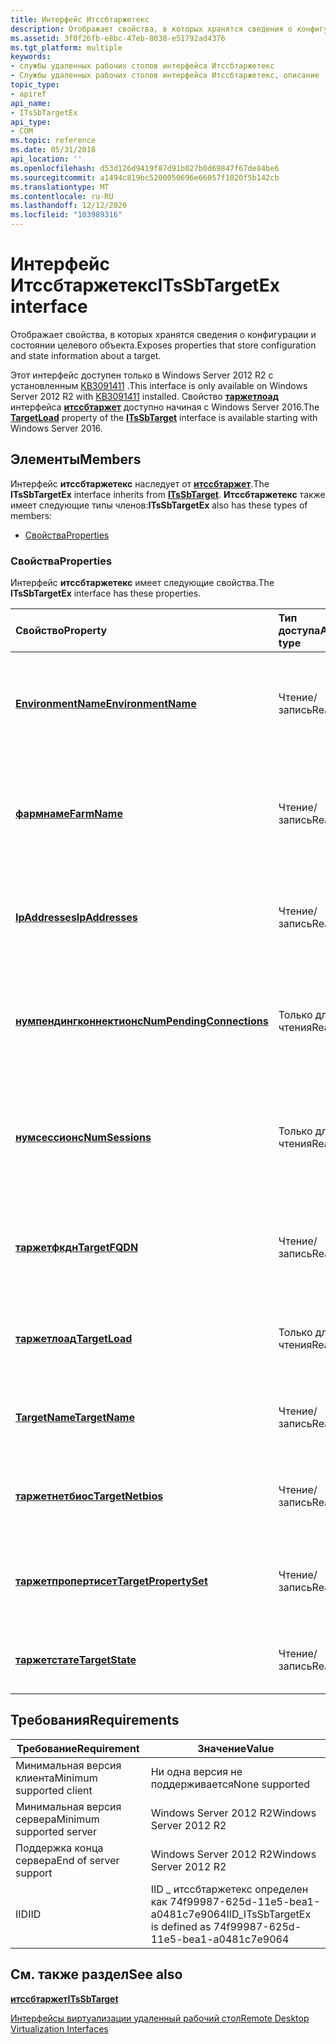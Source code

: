 ```yaml
---
title: Интерфейс Итссбтаржетекс
description: Отображает свойства, в которых хранятся сведения о конфигурации и состоянии целевого объекта.
ms.assetid: 3f0f26fb-e8bc-47eb-8038-e51792ad4376
ms.tgt_platform: multiple
keywords:
- службы удаленных рабочих столов интерфейса Итссбтаржетекс
- Службы удаленных рабочих столов интерфейса Итссбтаржетекс, описание
topic_type:
- apiref
api_name:
- ITsSbTargetEx
api_type:
- COM
ms.topic: reference
ms.date: 05/31/2018
api_location: ''
ms.openlocfilehash: d53d126d9419f87d91b027b0d69847f67de84be6
ms.sourcegitcommit: a1494c819bc5200050696e66057f1020f5b142cb
ms.translationtype: MT
ms.contentlocale: ru-RU
ms.lasthandoff: 12/12/2020
ms.locfileid: "103989316"
---
```

# <a name="itssbtargetex-interface"></a><span data-ttu-id="86162-105">Интерфейс Итссбтаржетекс</span><span class="sxs-lookup"><span data-stu-id="86162-105">ITsSbTargetEx interface</span></span>

<span data-ttu-id="86162-106">Отображает свойства, в которых хранятся сведения о конфигурации и состоянии целевого объекта.</span><span class="sxs-lookup"><span data-stu-id="86162-106">Exposes properties that store configuration and state information about a target.</span></span>

<span data-ttu-id="86162-107">Этот интерфейс доступен только в Windows Server 2012 R2 с установленным [KB3091411](https://support.microsoft.com/kb/3091411) .</span><span class="sxs-lookup"><span data-stu-id="86162-107">This interface is only available on Windows Server 2012 R2 with [KB3091411](https://support.microsoft.com/kb/3091411) installed.</span></span> <span data-ttu-id="86162-108">Свойство [**таржетлоад**](itssbtarget-targetload.md) интерфейса [**итссбтаржет**](/windows/desktop/api/sbtsv/nn-sbtsv-itssbtarget) доступно начиная с Windows Server 2016.</span><span class="sxs-lookup"><span data-stu-id="86162-108">The [**TargetLoad**](itssbtarget-targetload.md) property of the [**ITsSbTarget**](/windows/desktop/api/sbtsv/nn-sbtsv-itssbtarget) interface is available starting with Windows Server 2016.</span></span>

## <a name="members"></a><span data-ttu-id="86162-109">Элементы</span><span class="sxs-lookup"><span data-stu-id="86162-109">Members</span></span>

<span data-ttu-id="86162-110">Интерфейс **итссбтаржетекс** наследует от [**итссбтаржет**](/windows/desktop/api/sbtsv/nn-sbtsv-itssbtarget).</span><span class="sxs-lookup"><span data-stu-id="86162-110">The **ITsSbTargetEx** interface inherits from [**ITsSbTarget**](/windows/desktop/api/sbtsv/nn-sbtsv-itssbtarget).</span></span> <span data-ttu-id="86162-111">**Итссбтаржетекс** также имеет следующие типы членов:</span><span class="sxs-lookup"><span data-stu-id="86162-111">**ITsSbTargetEx** also has these types of members:</span></span>

-   [<span data-ttu-id="86162-112">Свойства</span><span class="sxs-lookup"><span data-stu-id="86162-112">Properties</span></span>](#properties)

### <a name="properties"></a><span data-ttu-id="86162-113">Свойства</span><span class="sxs-lookup"><span data-stu-id="86162-113">Properties</span></span>

<span data-ttu-id="86162-114">Интерфейс **итссбтаржетекс** имеет следующие свойства.</span><span class="sxs-lookup"><span data-stu-id="86162-114">The **ITsSbTargetEx** interface has these properties.</span></span>



| <span data-ttu-id="86162-115">Свойство</span><span class="sxs-lookup"><span data-stu-id="86162-115">Property</span></span>                                                                      | <span data-ttu-id="86162-116">Тип доступа</span><span class="sxs-lookup"><span data-stu-id="86162-116">Access type</span></span>           | <span data-ttu-id="86162-117">Описание</span><span class="sxs-lookup"><span data-stu-id="86162-117">Description</span></span>                                                                               |
|:------------------------------------------------------------------------------|:----------------------|:------------------------------------------------------------------------------------------|
| [<span data-ttu-id="86162-118">**EnvironmentName**</span><span class="sxs-lookup"><span data-stu-id="86162-118">**EnvironmentName**</span></span>](/windows/desktop/api/sbtsv/nf-sbtsv-itssbtarget-get_environmentname)<br/>             | <span data-ttu-id="86162-119">Чтение/запись</span><span class="sxs-lookup"><span data-stu-id="86162-119">Read/write</span></span><br/> | <span data-ttu-id="86162-120">Возвращает или задает имя среды, связанной с целевым объектом.</span><span class="sxs-lookup"><span data-stu-id="86162-120">Retrieves or specifies the name of the environment associated with the target.</span></span><br/> |
| [<span data-ttu-id="86162-121">**фармнаме**</span><span class="sxs-lookup"><span data-stu-id="86162-121">**FarmName**</span></span>](itssbtarget-farmname.md)<br/>                           | <span data-ttu-id="86162-122">Чтение/запись</span><span class="sxs-lookup"><span data-stu-id="86162-122">Read/write</span></span><br/> | <span data-ttu-id="86162-123">Указывает или получает имя фермы, к которой присоединен этот целевой объект.</span><span class="sxs-lookup"><span data-stu-id="86162-123">Specifies or retrieves the name of the farm to which this target is joined.</span></span><br/>    |
| [<span data-ttu-id="86162-124">**IpAddresses**</span><span class="sxs-lookup"><span data-stu-id="86162-124">**IpAddresses**</span></span>](itssbtarget-ipaddresses.md)<br/>                     | <span data-ttu-id="86162-125">Чтение/запись</span><span class="sxs-lookup"><span data-stu-id="86162-125">Read/write</span></span><br/> | <span data-ttu-id="86162-126">Возвращает или задает внешние IP-адреса целевого объекта.</span><span class="sxs-lookup"><span data-stu-id="86162-126">Retrieves or specifies the external IP addresses of the target.</span></span><br/>                |
| [<span data-ttu-id="86162-127">**нумпендингконнектионс**</span><span class="sxs-lookup"><span data-stu-id="86162-127">**NumPendingConnections**</span></span>](/windows/desktop/api/sbtsv/nf-sbtsv-itssbtarget-get_numpendingconnections)<br/> | <span data-ttu-id="86162-128">Только для чтения</span><span class="sxs-lookup"><span data-stu-id="86162-128">Read-only</span></span><br/>  | <span data-ttu-id="86162-129">Возвращает число ожидающих пользовательских соединений для целевого объекта.</span><span class="sxs-lookup"><span data-stu-id="86162-129">Retrieves the number of pending user connections for the target.</span></span><br/>               |
| [<span data-ttu-id="86162-130">**нумсессионс**</span><span class="sxs-lookup"><span data-stu-id="86162-130">**NumSessions**</span></span>](/windows/desktop/api/sbtsv/nf-sbtsv-itssbtarget-get_numsessions)<br/>                     | <span data-ttu-id="86162-131">Только для чтения</span><span class="sxs-lookup"><span data-stu-id="86162-131">Read-only</span></span><br/>  | <span data-ttu-id="86162-132">Возвращает число сеансов, обслуживаемых брокером для целевого объекта.</span><span class="sxs-lookup"><span data-stu-id="86162-132">Retrieves the number of sessions maintained by broker for the target.</span></span><br/>          |
| [<span data-ttu-id="86162-133">**таржетфкдн**</span><span class="sxs-lookup"><span data-stu-id="86162-133">**TargetFQDN**</span></span>](/windows/desktop/api/sbtsv/nf-sbtsv-itssbtarget-get_targetfqdn)<br/>                       | <span data-ttu-id="86162-134">Чтение/запись</span><span class="sxs-lookup"><span data-stu-id="86162-134">Read/write</span></span><br/> | <span data-ttu-id="86162-135">Указывает или получает полное доменное имя целевого объекта.</span><span class="sxs-lookup"><span data-stu-id="86162-135">Specifies or retrieves the fully qualified domain name of the target.</span></span><br/>          |
| <span data-ttu-id="86162-136">[**таржетлоад**](/previous-versions/windows/desktop/legacy/mt703468(v=vs.85))</span><span class="sxs-lookup"><span data-stu-id="86162-136">[**TargetLoad**](/previous-versions/windows/desktop/legacy/mt703468(v=vs.85))</span></span><br/>                     | <span data-ttu-id="86162-137">Только для чтения</span><span class="sxs-lookup"><span data-stu-id="86162-137">Read-only</span></span><br/>  | <span data-ttu-id="86162-138">Извлекает относительную нагрузку на целевой объект.</span><span class="sxs-lookup"><span data-stu-id="86162-138">Retrieves the relative load on a target.</span></span><br/>                                       |
| [<span data-ttu-id="86162-139">**TargetName**</span><span class="sxs-lookup"><span data-stu-id="86162-139">**TargetName**</span></span>](itssbtarget-targetname.md)<br/>                       | <span data-ttu-id="86162-140">Чтение/запись</span><span class="sxs-lookup"><span data-stu-id="86162-140">Read/write</span></span><br/> | <span data-ttu-id="86162-141">Указывает или получает имя целевого объекта.</span><span class="sxs-lookup"><span data-stu-id="86162-141">Specifies or retrieves the name of the target.</span></span><br/>                                 |
| [<span data-ttu-id="86162-142">**таржетнетбиос**</span><span class="sxs-lookup"><span data-stu-id="86162-142">**TargetNetbios**</span></span>](/windows/desktop/api/sbtsv/nf-sbtsv-itssbtarget-get_targetnetbios)<br/>                 | <span data-ttu-id="86162-143">Чтение/запись</span><span class="sxs-lookup"><span data-stu-id="86162-143">Read/write</span></span><br/> | <span data-ttu-id="86162-144">Указывает или получает NetBIOS-имя целевого объекта.</span><span class="sxs-lookup"><span data-stu-id="86162-144">Specifies or retrieves the NetBIOS name of the target.</span></span><br/>                         |
| [<span data-ttu-id="86162-145">**таржетпропертисет**</span><span class="sxs-lookup"><span data-stu-id="86162-145">**TargetPropertySet**</span></span>](/windows/desktop/api/sbtsv/nf-sbtsv-itssbtarget-get_targetpropertyset)<br/>         | <span data-ttu-id="86162-146">Чтение/запись</span><span class="sxs-lookup"><span data-stu-id="86162-146">Read/write</span></span><br/> | <span data-ttu-id="86162-147">Указывает или получает набор свойств для целевого объекта.</span><span class="sxs-lookup"><span data-stu-id="86162-147">Specifies or retrieves the property set for the target.</span></span><br/>                        |
| [<span data-ttu-id="86162-148">**таржетстате**</span><span class="sxs-lookup"><span data-stu-id="86162-148">**TargetState**</span></span>](/windows/desktop/api/sbtsv/nf-sbtsv-itssbtarget-get_targetstate)<br/>                     | <span data-ttu-id="86162-149">Чтение/запись</span><span class="sxs-lookup"><span data-stu-id="86162-149">Read/write</span></span><br/> | <span data-ttu-id="86162-150">Указывает или получает целевое состояние.</span><span class="sxs-lookup"><span data-stu-id="86162-150">Specifies or retrieves the target state.</span></span><br/>                                       |



 

## <a name="requirements"></a><span data-ttu-id="86162-151">Требования</span><span class="sxs-lookup"><span data-stu-id="86162-151">Requirements</span></span>



| <span data-ttu-id="86162-152">Требование</span><span class="sxs-lookup"><span data-stu-id="86162-152">Requirement</span></span> | <span data-ttu-id="86162-153">Значение</span><span class="sxs-lookup"><span data-stu-id="86162-153">Value</span></span> |
|-------------------------------------|----------------------------------------------------------------------------------|
| <span data-ttu-id="86162-154">Минимальная версия клиента</span><span class="sxs-lookup"><span data-stu-id="86162-154">Minimum supported client</span></span><br/> | <span data-ttu-id="86162-155">Ни одна версия не поддерживается</span><span class="sxs-lookup"><span data-stu-id="86162-155">None supported</span></span><br/>                                                        |
| <span data-ttu-id="86162-156">Минимальная версия сервера</span><span class="sxs-lookup"><span data-stu-id="86162-156">Minimum supported server</span></span><br/> | <span data-ttu-id="86162-157">Windows Server 2012 R2</span><span class="sxs-lookup"><span data-stu-id="86162-157">Windows Server 2012 R2</span></span><br/>                                                |
| <span data-ttu-id="86162-158">Поддержка конца сервера</span><span class="sxs-lookup"><span data-stu-id="86162-158">End of server support</span></span><br/>    | <span data-ttu-id="86162-159">Windows Server 2012 R2</span><span class="sxs-lookup"><span data-stu-id="86162-159">Windows Server 2012 R2</span></span><br/>                                                |
| <span data-ttu-id="86162-160">IID</span><span class="sxs-lookup"><span data-stu-id="86162-160">IID</span></span><br/>                      | <span data-ttu-id="86162-161">IID \_ итссбтаржетекс определен как 74f99987-625d-11e5-bea1-a0481c7e9064</span><span class="sxs-lookup"><span data-stu-id="86162-161">IID\_ITsSbTargetEx is defined as 74f99987-625d-11e5-bea1-a0481c7e9064</span></span><br/> |



## <a name="see-also"></a><span data-ttu-id="86162-162">См. также раздел</span><span class="sxs-lookup"><span data-stu-id="86162-162">See also</span></span>

<dl> <dt>

[<span data-ttu-id="86162-163">**итссбтаржет**</span><span class="sxs-lookup"><span data-stu-id="86162-163">**ITsSbTarget**</span></span>](/windows/desktop/api/sbtsv/nn-sbtsv-itssbtarget)
</dt> <dt>

[<span data-ttu-id="86162-164">Интерфейсы виртуализации удаленный рабочий стол</span><span class="sxs-lookup"><span data-stu-id="86162-164">Remote Desktop Virtualization Interfaces</span></span>](remote-desktop-virtualization-interfaces.md)
</dt> </dl>

 

